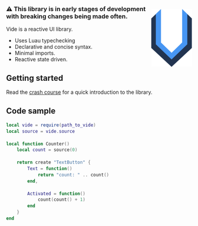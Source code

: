 <br>

<div align="center">
    <img style="float: right;margin-top:50px" src="docs/public/logo.svg" width="110" />
</div>

<br>

### ⚠️ This library is in early stages of development with breaking changes being made often.

Vide is a reactive UI library.

- Uses Luau typechecking
- Declarative and concise syntax.
- Minimal imports.
- Reactive state driven.

## Getting started

Read the
[crash course](https://centau.github.io/vide/tut/crash-course/1-introduction)
for a quick introduction to the library.

## Code sample

```lua
local vide = require(path_to_vide)
local source = vide.source

local function Counter()
    local count = source(0)

    return create "TextButton" {
        Text = function()
            return "count: " .. count()
        end,

        Activated = function()
            count(count() + 1)
        end
    }
end
```
